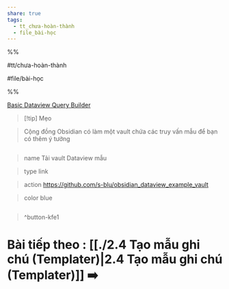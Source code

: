 ```yaml
---  
share: true  
tags:  
  - tt_chưa-hoàn-thành  
  - file_bài-học  
---  
```

  
%%  
#tt/chưa-hoàn-thành  
#file/bài-học  
%%  
[Basic Dataview Query Builder](https://s-blu.github.io/basic-dataview-query-builder/)  
  
  
> [!tip] Mẹo  
> Cộng đồng Obsidian có làm một vault chứa các truy vấn mẫu để bạn có thêm ý tưởng  
> ```button  
> name Tải vault Dataview mẫu  
> type link  
> action https://github.com/s-blu/obsidian_dataview_example_vault  
> color blue  
> ```  
> ^button-kfe1  
# Bài tiếp theo : [[./2.4 Tạo mẫu ghi chú (Templater)|2.4 Tạo mẫu ghi chú (Templater)]] ➡️  
